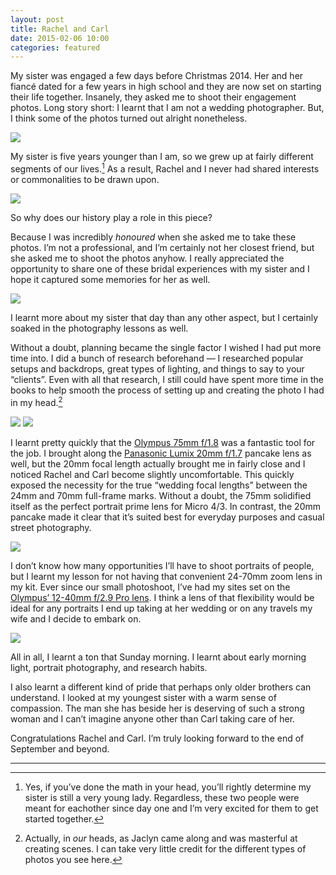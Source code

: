 ```yaml
---
layout: post
title: Rachel and Carl
date: 2015-02-06 10:00
categories: featured
---
```


My sister was engaged a few days before Christmas 2014. Her and her fiancé dated for a few years in high school and they are now set on starting their life together. Insanely, they asked me to shoot their engagement photos. Long story short: I learnt that I am not a wedding photographer. But, I think some of the photos turned out alright nonetheless.

*![](http://thenewsprint.s3.amazonaws.com/media/2015/02/Rachel-Carl-1.jpg)*

My sister is five years younger than I am, so we grew up at fairly different segments of our lives.[^1] As a result, Rachel and I never had shared interests or commonalities to be drawn upon.

*![](http://thenewsprint.s3.amazonaws.com/media/2015/02/Rachel-Carl-7.jpg)*

So why does our history play a role in this piece? 

Because I was incredibly *honoured* when she asked me to take these photos. I’m not a professional, and I’m certainly not her closest friend, but she asked me to shoot the photos anyhow. I really appreciated the opportunity to share one of these bridal experiences with my sister and I hope it captured some memories for her as well.

![](http://thenewsprint.s3.amazonaws.com/media/2015/02/Rachel-Carl-3.jpg)

I learnt more about my sister that day than any other aspect, but I certainly soaked in the photography lessons as well.

Without a doubt, planning became the single factor I wished I had put more time into. I did a bunch of research beforehand — I researched popular setups and backdrops, great types of lighting, and things to say to your “clients”. Even with all that research, I still could have spent more time in the books to help smooth the process of setting up and creating the photo I had in my head.[^2]

![](http://thenewsprint.s3.amazonaws.com/media/2015/02/Rachel-Carl-5.jpg)
![](http://thenewsprint.s3.amazonaws.com/media/2015/02/Rachel-Carl-4.jpg)

I learnt pretty quickly that the [Olympus 75mm f/1.8](http://www.amazon.com/gp/product/B00CI3TQSO/ref=as_li_qf_sp_asin_il_tl?ie=UTF8&camp=1789&creative=9325&creativeASIN=B00CI3TQSO&linkCode=as2&tag=thenews02-20&linkId=HFRWNK6CZDDZXKYS) was a fantastic tool for the job. I brought along the [Panasonic Lumix 20mm f/1.7](http://www.amazon.com/gp/product/B00DJS830Y/ref=as_li_qf_sp_asin_il_tl?ie=UTF8&camp=1789&creative=9325&creativeASIN=B00DJS830Y&linkCode=as2&tag=thenews02-20&linkId=3YHZZ4INWCBWAZL2) pancake lens as well, but the 20mm focal length actually brought me in fairly close and I noticed Rachel and Carl become slightly uncomfortable. This quickly exposed the necessity for the true “wedding focal lengths” between the 24mm and 70mm full-frame marks. Without a doubt, the 75mm solidified itself as the perfect portrait prime lens for Micro 4/3. In contrast, the 20mm pancake made it clear that it’s suited best for everyday purposes and casual street photography.

![](http://thenewsprint.s3.amazonaws.com/media/2015/02/Rachel-Carl-6.jpg)

I don’t know how many opportunities I’ll have to shoot portraits of people, but I learnt my lesson for not having that convenient 24-70mm zoom lens in my kit. Ever since our small photoshoot, I’ve had my sites set on the [Olympus’ 12-40mm f/2.9 Pro lens](http://www.amazon.com/gp/product/B00EY3YGBS/ref=as_li_qf_sp_asin_il_tl?ie=UTF8&camp=1789&creative=9325&creativeASIN=B00EY3YGBS&linkCode=as2&tag=thenews02-20&linkId=WI6E3MNF5YD4UBT4). I think a lens of that flexibility would be ideal for any portraits I end up taking at her wedding or on any travels my wife and I decide to embark on.

*![](http://thenewsprint.s3.amazonaws.com/media/2015/02/Rachel-Carl-8.jpg)*

All in all, I learnt a ton that Sunday morning. I learnt about early morning light, portrait photography, and research habits. 

I also learnt a different kind of pride that perhaps only older brothers can understand. I looked at my youngest sister with a warm sense of compassion. The man she has beside her is deserving of such a strong woman and I can’t imagine anyone other than Carl taking care of her.

Congratulations Rachel and Carl. I’m truly looking forward to the end of September and beyond.

---

[^1]: Yes, if you’ve done the math in your head, you’ll rightly determine my sister is still a very young lady. Regardless, these two people were meant for eachother since day one and I’m very excited for them to get started together.

[^2]: Actually, in *our* heads, as Jaclyn came along and was masterful at creating scenes. I can take very little credit for the different types of photos you see here.
